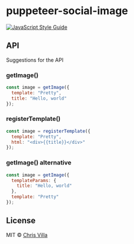 # puppeteer-social-image

[![JavaScript Style Guide](https://img.shields.io/badge/code_style-prettier-brightgreen.svg)](https://prettier.io)

## API

Suggestions for the API

### getImage()

```js
const image = getImage({
  template: "Pretty",
  title: "Hello, world"
});
```

### registerTemplate()

```js
const image = registerTemplate({
  template: "Pretty",
  html: "<div>{{title}}</div>"
});
```

### getImage() alternative

```js
const image = getImage({
  templateParams: {
    title: "Hello, world"
  },
  template: "Pretty"
});
```

## License

MIT © [Chris Villa](http://www.chrisvilla.co.uk)
